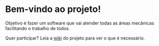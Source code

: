 # Bem-vindo ao projeto!

Objetivo é fazer um software que vai atender todas as áreas mecânicas facilitando o trabalho de todos.

Quer participar? Leia a [wiki](https://github.com/eduardodallmann/jw/wiki) do projeto para ver o que é necessário.
